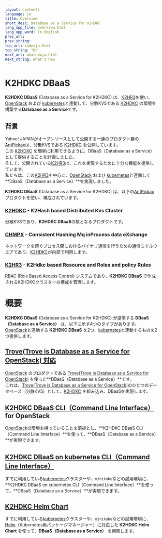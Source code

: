 ```yaml
---
layout: contents
language: ja
title: Overview
short_desc: Database as a Service for K2HDKC
lang_opp_file: overview.html
lang_opp_word: To English
prev_url: 
prev_string: 
top_url: indexja.html
top_string: TOP
next_url: whatnewja.html
next_string: What's new
---
```


# **K2HDKC DBaaS**
**K2HDKC DBaaS** (Database as a Service for K2HDKC) は、[K2HR3](https://k2hr3.antpick.ax/indexja.html)を使い、[OpenStack](https://www.openstack.org/) および [kubernetes](https://kubernetes.io/)と連動して、分散KVSである [K2HDKC](https://k2hdkc.antpick.ax/indexja.html) の環境を構築する**Database as a Service**です。

## 背景
Yahoo! JAPANがオープンソースとして公開する一連のプロダクト群の[AntPickax](https://antpick.ax/indexja.html)は、分散KVSである [K2HDKC](https://k2hdkc.antpick.ax/indexja.html) を公開しています。  
この [K2HDKC](https://k2hdkc.antpick.ax/indexja.html) を簡単に利用できるように、DBaaS（Database as a Service）として提供することを計画しました。  
そして、公開されている[K2HR3](https://k2hr3.antpick.ax/indexja.html)は、これを実現するために十分な機能を提供しています。  
私たちは、この[K2HR3](https://k2hr3.antpick.ax/indexja.html)を中心に、[OpenStack](https://www.openstack.org/) および [kubernetes](https://kubernetes.io/)と連動して**DBaaS（Database as a Service）**を実現しました。  

**K2HDKC DBaaS** (Database as a Service for K2HDKC) は、以下の[AntPickax](https://antpick.ax/indexja.html)プロダクトを使い、構成されています。

### [K2HDKC](https://k2hdkc.antpick.ax/indexja.html) - K2Hash based Distributed Kvs Cluster
分散KVSであり、**K2HDKC DBaaS**の核となるプロダクトです。
### [CHMPX](https://chmpx.antpick.ax/indexja.html) - Consistent Hashing Mq inProcess data eXchange
ネットワークを跨ぐプロセス間におけるバイナリ通信を行うための通信ミドルウエアであり、[K2HDKC](https://k2hdkc.antpick.ax/indexja.html)が内部で利用します。
### [K2HR3](https://k2hr3.antpick.ax/indexja.html) - K2Hdkc based Resource and Roles and policy Rules
RBAC (Role Based Access Control) システムであり、**K2HDKC DBaaS** で作成されるK2HDKCクラスターの構成を管理します。

# 概要
**K2HDKC DBaaS** (Database as a Service for K2HDKC) が提供する **DBaaS（Database as a Service）** は、以下に示す4つのタイプがあります。  
[OpenStack](https://www.openstack.org/)と連動する **K2HDKC DBaaS** を2つ、[kubernetes](https://kubernetes.io/)と連動するものを2つ提供します。

## [Trove(Trove is Database as a Service for OpenStack) 対応](overview_troveja.html)
[OpenStack](https://www.openstack.org/) のプロダクトである [Trove(Trove is Database as a Service for OpenStack)](https://wiki.openstack.org/wiki/Trove) を使った**DBaaS（Database as a Service）**です。  
これは、[Trove(Trove is Database as a Service for OpenStack)](https://wiki.openstack.org/wiki/Trove)のひとつのデータベース（分散KVS）として、[K2HDKC](https://k2hdkc.antpick.ax/indexja.html) を組み込み、DBaaSを実現します。  

## [K2HDKC DBaaS CLI（Command Line Interface）](overview_clija.html) for OpenStack
[OpenStack](https://www.openstack.org/)の環境を持っていることを前提とし、**K2HDKC DBaaS CLI（Command Line Interface）**を使って、**DBaaS（Database as a Service）**が実現できます。

## [K2HDKC DBaaS on kubernetes CLI（Command Line Interface）](overview_k8s_clija.html)
すでに利用している[kubernetes](https://kubernetes.io/)クラスターや、`minikube`などの試用環境に、**K2HDKC DBaaS on kubernetes CLI（Command Line Interface）**を使って、**DBaaS（Database as a Service）**が実現できます。  

## [K2HDKC Helm Chart](overview_helm_chartja.html)
すでに利用している[kubernetes](https://kubernetes.io/)クラスターや、`minikube`などの試用環境に、[Helm](https://helm.sh/ja/)（Kubernetes用パッケージマネージャー）に対応した **K2HDKC Helm Chart** を使って、**DBaaS（Database as a Service）** を構築します。  
